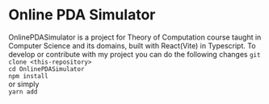 # Online PDA Simulator
OnlinePDASimulator is a project for Theory of Computation course taught in Computer Science and its domains, built with React(Vite) in Typescript.
To develop or contribute with my project you can do the following changes
```git clone <this-repository>```\
```cd OnlinePDASimulator```\
```npm install```\
or simply\
```yarn add```
